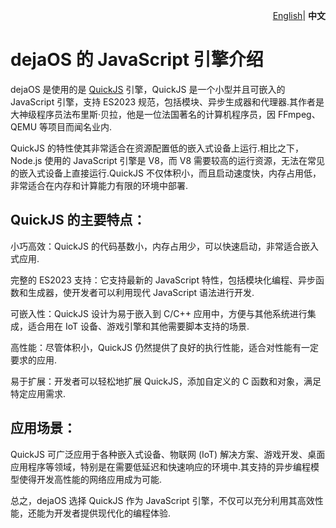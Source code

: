 <p align="right">
    <a href="./quickjs.md">English</a>| <b>中文</b>
</p>

# dejaOS 的 JavaScript 引擎介绍
dejaOS 是使用的是  [QuickJS](https://bellard.org/quickjs/) 引擎，QuickJS 是一个小型并且可嵌入的 JavaScript 引擎，支持 ES2023 规范，包括模块、异步生成器和代理器.其作者是大神级程序员法布里斯·贝拉，他是一位法国著名的计算机程序员，因 FFmpeg、QEMU 等项目而闻名业内.

QuickJS 的特性使其非常适合在资源配置低的嵌入式设备上运行.相比之下，Node.js 使用的 JavaScript 引擎是 V8，而 V8 需要较高的运行资源，无法在常见的嵌入式设备上直接运行.QuickJS 不仅体积小，而且启动速度快，内存占用低，非常适合在内存和计算能力有限的环境中部署.

## QuickJS 的主要特点：
小巧高效：QuickJS 的代码基数小，内存占用少，可以快速启动，非常适合嵌入式应用.

完整的 ES2023 支持：它支持最新的 JavaScript 特性，包括模块化编程、异步函数和生成器，使开发者可以利用现代 JavaScript 语法进行开发.

可嵌入性：QuickJS 设计为易于嵌入到 C/C++ 应用中，方便与其他系统进行集成，适合用在 IoT 设备、游戏引擎和其他需要脚本支持的场景.

高性能：尽管体积小，QuickJS 仍然提供了良好的执行性能，适合对性能有一定要求的应用.

易于扩展：开发者可以轻松地扩展 QuickJS，添加自定义的 C 函数和对象，满足特定应用需求.

## 应用场景：
QuickJS 可广泛应用于各种嵌入式设备、物联网 (IoT) 解决方案、游戏开发、桌面应用程序等领域，特别是在需要低延迟和快速响应的环境中.其支持的异步编程模型使得开发高性能的网络应用成为可能.

总之，dejaOS 选择 QuickJS 作为 JavaScript 引擎，不仅可以充分利用其高效性能，还能为开发者提供现代化的编程体验.